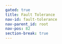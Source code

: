 ```yaml
---
gated: true
title: Fault Tolerance
nav-id: fault-tolerance
nav-parent_id: root
nav-pos: 82
section-break: true
---
```

